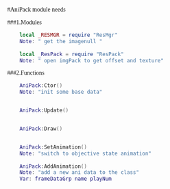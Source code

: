 <font face="微软雅黑">
#AniPack module needs

###1.Modules

```lua
    local _RESMGR = require "ResMgr"  
    Note: " get the imagenull "
    
    local _ResPack = require "ResPack"  
    Note: " open imgPack to get offset and texture"


```


###2.Functions

```lua
    AniPack:Ctor()
    Note: "init some base data"


    AniPack:Update()


    AniPack:Draw()


    AniPack:SetAnimation()
    Note: "switch to objective state animation"
    
    AniPack:AddAnimation()
    Note: "add a new ani data to the class"
    Var: frameDataGrp name playNum
```



</font>